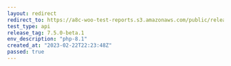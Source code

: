 ```yaml
---
layout: redirect
redirect_to: https://a8c-woo-test-reports.s3.amazonaws.com/public/release/7.5.0-beta.1/php-8.1/api/index.html
test_type: api
release_tag: 7.5.0-beta.1
env_description: "php-8.1"
created_at: "2023-02-22T22:23:48Z"
passed: true
---
```

